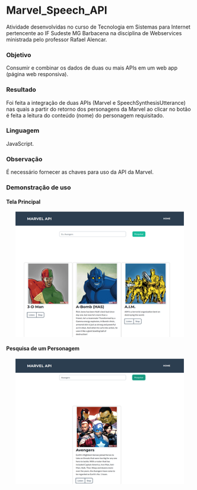 # Marvel_Speech_API
Atividade desenvolvidas no curso de Tecnologia em Sistemas para Internet pertencente ao IF Sudeste MG Barbacena na disciplina de Webservices ministrada pelo professor Rafael Alencar.

### Objetivo 
Consumir e combinar os dados de duas ou mais APIs em um web app (página web responsiva).

### Resultado

Foi feita a integração de duas APIs (Marvel e SpeechSynthesisUtterance) nas quais a partir do retorno dos personagens da Marvel ao clicar no botão é feita a leitura do conteúdo (nome) do personagem requisitado.

### Linguagem

JavaScript.

### Observação

É necessário fornecer as chaves para uso da API da Marvel.

###  Demonstração de uso

#### Tela Principal
<p align="center">
    <img src="https://github.com/EvaCosta/Marvel_Speech_API/blob/main/Demo/tela-principal.png"  width="90%" height="90%">
</p>  

#### Pesquisa de um Personagem
<p align="center">
    <img src="https://github.com/EvaCosta/Marvel_Speech_API/blob/main/Demo/pesquisa.png"  width="90%" height="90%">
</p>  
